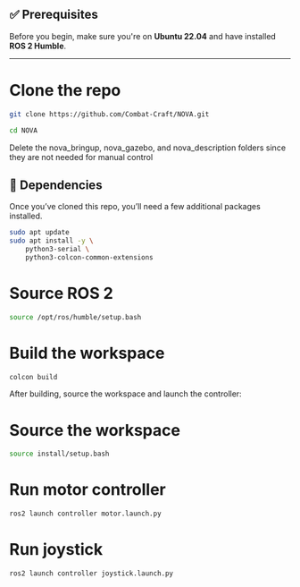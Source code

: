 ## ✅ Prerequisites

Before you begin, make sure you're on **Ubuntu 22.04** and have installed **ROS 2 Humble**.

---

# Clone the repo
```bash
git clone https://github.com/Combat-Craft/NOVA.git
```
```bash
cd NOVA
```

Delete the nova_bringup, nova_gazebo, and nova_description folders since they are not needed for manual control
## 🔧 Dependencies

Once you’ve cloned this repo, you’ll need a few additional packages installed.

```bash
sudo apt update
sudo apt install -y \
    python3-serial \
    python3-colcon-common-extensions
```

# Source ROS 2
```bash
source /opt/ros/humble/setup.bash
```
# Build the workspace
```bash
colcon build
```

After building, source the workspace and launch the controller:

# Source the workspace
```bash
source install/setup.bash
```
# Run motor controller
```bash
ros2 launch controller motor.launch.py
```

# Run joystick
```bash
ros2 launch controller joystick.launch.py
```
